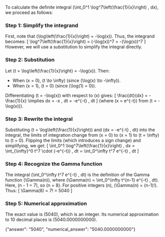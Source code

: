 

To calculate the definite integral \(\int_0^1 \log^7\left(\frac{1}{x}\right) \, dx\), we proceed as follows:

### Step 1: Simplify the integrand
First, note that \(\log\left(\frac{1}{x}\right) = -\log(x)\). Thus, the integrand becomes:
\[
\log^7\left(\frac{1}{x}\right) = (-\log(x))^7 = -(\log(x))^7
\]
However, we will use a substitution to simplify the integral directly.

### Step 2: Substitution
Let \(t = \log\left(\frac{1}{x}\right) = -\log(x)\). Then:
- When \(x = 0\), \(t \to \infty\) (since \(\log(x) \to -\infty\)).
- When \(x = 1\), \(t = 0\) (since \(\log(1) = 0\)).

Differentiating \(t = -\log(x)\) with respect to \(x\) gives:
\[
\frac{dt}{dx} = -\frac{1}{x} \implies dx = -x \, dt = -e^{-t} \, dt
\]
(where \(x = e^{-t}\) from \(t = -\log(x)\)).

### Step 3: Rewrite the integral
Substituting \(t = \log\left(\frac{1}{x}\right)\) and \(dx = -e^{-t} \, dt\) into the integral, the limits of integration change from \(x = 0\) to \(x = 1\) to \(t = \infty\) to \(t = 0\). Flipping the limits (which introduces a sign change) and simplifying, we get:
\[
\int_0^1 \log^7\left(\frac{1}{x}\right) \, dx = \int_{\infty}^0 t^7 \cdot (-e^{-t}) \, dt = \int_0^\infty t^7 e^{-t} \, dt
\]

### Step 4: Recognize the Gamma function
The integral \(\int_0^\infty t^7 e^{-t} \, dt\) is the definition of the Gamma function \(\Gamma(n)\), where \(\Gamma(n) = \int_0^\infty t^{n-1} e^{-t} \, dt\). Here, \(n - 1 = 7\), so \(n = 8\). For positive integers \(n\), \(\Gamma(n) = (n-1)!\). Thus:
\[
\Gamma(8) = 7! = 5040
\]

### Step 5: Numerical approximation
The exact value is \(5040\), which is an integer. Its numerical approximation to 10 decimal places is \(5040.0000000000\).

{"answer": "5040", "numerical_answer": "5040.0000000000"}